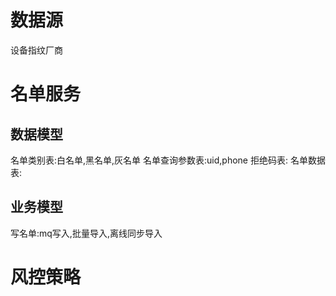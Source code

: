 # 数据源
设备指纹厂商

# 名单服务
## 数据模型
名单类别表:白名单,黑名单,灰名单
名单查询参数表:uid,phone
拒绝码表:
名单数据表:

## 业务模型
写名单:mq写入,批量导入,离线同步导入

# 风控策略
